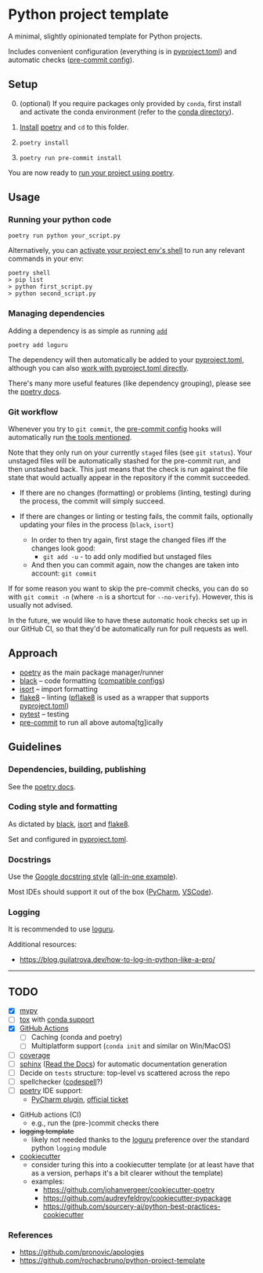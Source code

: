 # Python project template

A minimal, slightly opinionated template for Python projects.

Includes convenient configuration (everything is in [pyproject.toml]) and automatic checks ([pre-commit config]).

## Setup

0. (optional) If you require packages only provided by `conda`, first install and activate the conda environment
   (refer to the [conda directory](conda)).

2. [Install](https://python-poetry.org/docs/#installation) [poetry] and `cd` to this folder.

3. `poetry install`

4. `poetry run pre-commit install`

You are now ready to [run your project using poetry](https://python-poetry.org/docs/basic-usage/#using-poetry-run).


## Usage

### Running your python code

```shell
poetry run python your_script.py
```

Alternatively, you can
[activate your project env's shell](https://python-poetry.org/docs/basic-usage/#activating-the-virtual-environment)
to run any relevant commands in your env:

```shell
poetry shell
> pip list
> python first_script.py
> python second_script.py
```

### Managing dependencies

Adding a dependency is as simple as running [`add`](https://python-poetry.org/docs/cli/#add)
```shell
poetry add loguru
```

The dependency will then automatically be added to your [pyproject.toml],
although you can also [work with pyproject.toml directly](https://python-poetry.org/docs/basic-usage/#specifying-dependencies).

There's many more useful features (like dependency grouping), please see the
[poetry docs](https://python-poetry.org/docs/dependency-specification/).

### Git workflow

Whenever you try to `git commit`, the [pre-commit config] hooks
will automatically run [the tools mentioned](#approach).

Note that they only run on your currently `staged` files (see `git status`).
Your unstaged files will be automatically stashed for the pre-commit run, and then unstashed back.
This just means that the check is run against the file state that would actually
appear in the repository if the commit succeeded.

- If there are no changes (formatting) or problems (linting, testing) during the process,
the commit will simply succeed.

- If there are changes or linting or testing fails, the commit fails,
  optionally updating your files in the process (`black`, `isort`)
    - In order to then try again, first stage the changed files iff the changes look good:
      - `git add -u` - to add only modified but unstaged files
    - And then you can commit again, now the changes are taken into account: `git commit`

If for some reason you want to skip the pre-commit checks, you can do so with `git commit -n`
(where `-n` is a shortcut for `--no-verify`).
However, this is usually not advised.

In the future, we would like to have these automatic hook checks set up in our GitHub CI,
so that they'd be automatically run for pull requests as well.

## Approach

- [poetry] as the main package manager/runner
- [black] – code formatting ([compatible configs](https://github.com/psf/black/tree/main/docs/compatible_configs))
- [isort] – import formatting
- [flake8] – linting ([pflake8] is used as a wrapper that supports [pyproject.toml])
- [pytest] – testing
- [pre-commit] to run all above automa[tg]ically

## Guidelines

### Dependencies, building, publishing

See the [poetry docs](https://python-poetry.org/docs/basic-usage/).

### Coding style and formatting

As dictated by [black], [isort] and [flake8].

Set and configured in [pyproject.toml].

### Docstrings

Use the [Google docstring style](https://google.github.io/styleguide/pyguide#38-comments-and-docstrings)
([all-in-one example](https://sphinxcontrib-napoleon.readthedocs.io/en/latest/example_google.html)).

Most IDEs should support it out of the box
([PyCharm](https://intellij-support.jetbrains.com/hc/en-us/community/posts/360000218290-Configure-google-docstring),
[VSCode](https://marketplace.visualstudio.com/items?itemName=njpwerner.autodocstring)).

### Logging

It is recommended to use [loguru].

Additional resources:

- https://blog.guilatrova.dev/how-to-log-in-python-like-a-pro/

---

## TODO

- [x] [mypy]
- [ ] [tox] with [conda support](https://github.com/tox-dev/tox-conda)
- [x] [GitHub Actions]
  - [ ] Caching (conda and poetry)
  - [ ] Multiplatform support (`conda init` and similar on Win/MacOS)
- [ ] [coverage]
- [ ] [sphinx] ([Read the Docs]) for automatic documentation generation
- [ ] Decide on `tests` structure: top-level vs scattered across the repo
- [ ] spellchecker ([codespell](https://github.com/codespell-project/codespell)?)
- [ ] [poetry] IDE support:
    - [PyCharm plugin](https://plugins.jetbrains.com/plugin/14307-poetry),
      [official ticket](https://youtrack.jetbrains.com/issue/PY-30702)
- GitHub actions (CI)
    - e.g., run the (pre-)commit checks there
- ~~logging template~~
    - likely not needed thanks to the [loguru] preference over the standard python `logging` module
- [cookiecutter]
    - consider turing this into a cookiecutter template
      (or at least have that as a version, perhaps it's a bit clearer without the template)
    - examples:
        - https://github.com/johanvergeer/cookiecutter-poetry
        - https://github.com/audreyfeldroy/cookiecutter-pypackage
        - https://github.com/sourcery-ai/python-best-practices-cookiecutter

### References

- https://github.com/pronovic/apologies
- https://github.com/rochacbruno/python-project-template


[poetry]: https://github.com/python-poetry/poetry
[black]: https://github.com/psf/black
[isort]: https://github.com/PyCQA/isort
[flake8]: https://github.com/PyCQA/flake8
[pflake8]: https://github.com/csachs/pyproject-flake8
[pytest]: https://docs.pytest.org
[pre-commit]: https://pre-commit.com/

[loguru]: https://github.com/Delgan/loguru

[cookiecutter]: https://github.com/cookiecutter/cookiecutter
[coverage]: https://coverage.readthedocs.io
[mypy]: https://github.com/python/mypy
[sphinx]: https://www.sphinx-doc.org/en/master/
[Read the Docs]: https://readthedocs.org/
[tox]: https://github.com/tox-dev/tox
[GitHub Actions]: https://github.com/features/actions

[pyproject.toml]: pyproject.toml
[pre-commit config]: .pre-commit-config.yaml
